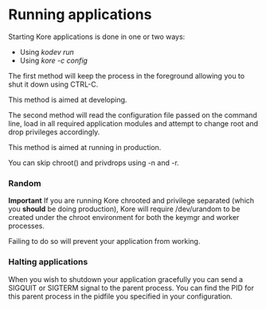 # Running applications

Starting Kore applications is done in one or two ways:

* Using _kodev run_
* Using _kore -c config_

The first method will keep the process in the foreground allowing you to shut it down using CTRL-C.

This method is aimed at developing.

The second method will read the configuration file passed on the command line, load in all required application modules and attempt to change root and drop privileges accordingly.

This method is aimed at running in production.

You can skip chroot\(\) and privdrops using -n and -r.

### Random

**Important** If you are running Kore chrooted and privilege separated (which
you **should** be doing production), Kore will require /dev/urandom to be
created under the chroot environment for both the keymgr and worker processes.

Failing to do so will prevent your application from working.

### Halting applications

When you wish to shutdown your application gracefully you can send a SIGQUIT or SIGTERM signal to the parent process. You can find the PID for this parent process in the pidfile you specified in your configuration.

